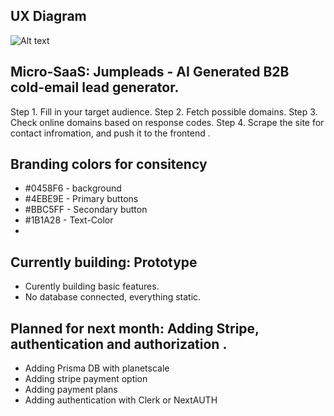 ## UX Diagram
![Alt text](https://i.postimg.cc/G37HFZf8/Scherm-afbeelding-2023-12-21-om-19-02-29.png)

## Micro-SaaS: Jumpleads - AI Generated B2B cold-email lead generator. 
Step 1. Fill in your target audience.
Step 2. Fetch possible domains. 
Step 3. Check online domains based on response codes.
Step 4. Scrape the site for contact infromation, and push it to the frontend .

## Branding colors for consitency 
- #0458F6 - background
- #4EBE9E - Primary buttons
- #BBC5FF - Secondary button
- #1B1A28 - Text-Color
- 

## Currently building: Prototype
- Curently building basic features.
- No database connected, everything static. 

## Planned for next month: Adding Stripe, authentication and authorization .
- Adding Prisma DB with planetscale
- Adding stripe payment option
- Adding payment plans
- Adding authentication with Clerk or NextAUTH

  

